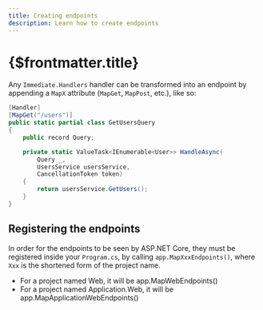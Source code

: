 ```yaml
---
title: Creating endpoints
description: Learn how to create endpoints
---
```


# {$frontmatter.title}

Any `Immediate.Handlers` handler can be transformed into an endpoint by appending a `MapX` attribute (`MapGet`, `MapPost`, etc.), like so:

```cs |copy|title=GetUsersQuery.cs {2}
[Handler]
[MapGet("/users")]
public static partial class GetUsersQuery
{
    public record Query;

    private static ValueTask<IEnumerable<User>> HandleAsync(
        Query _,
        UsersService usersService,
        CancellationToken token)
    {
        return usersService.GetUsers();
    }
}
```

## Registering the endpoints

In order for the endpoints to be seen by ASP.NET Core, they must be registered inside your `Program.cs`, by calling `app.MapXxxEndpoints()`, where `Xxx` is the shortened form of the project name.

- For a project named Web, it will be app.MapWebEndpoints()
- For a project named Application.Web, it will be app.MapApplicationWebEndpoints()
